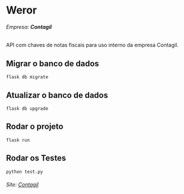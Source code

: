 # Weror
###### Empresa: **Contagil**

API com chaves de notas fiscais para uso interno da empresa Contagil. 

## Migrar o banco de dados

```
flask db migrate
```
## Atualizar o banco de dados

```
flask db upgrade
```

## Rodar o projeto

```
flask run
```

## Rodar os Testes

```
python test.py
```
###### Site: [Contagil](http://www.contagilpb.com.br/)